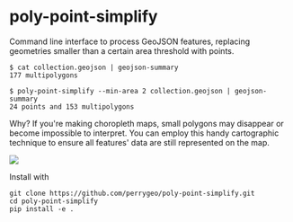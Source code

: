 # poly-point-simplify

Command line interface to process GeoJSON features, replacing geometries smaller than a certain area threshold with points.

```
$ cat collection.geojson | geojson-summary
177 multipolygons

$ poly-point-simplify --min-area 2 collection.geojson | geojson-summary
24 points and 153 multipolygons
```

Why? If you're making choropleth maps, small polygons may disappear or become impossible to interpret. You can employ this handy cartographic technique to ensure all features' data are still represented on the map. 

<img src="https://pbs.twimg.com/media/Ca2cb3fWAAAJZkV.jpg">

Install with

```
git clone https://github.com/perrygeo/poly-point-simplify.git
cd poly-point-simplify
pip install -e .
```
